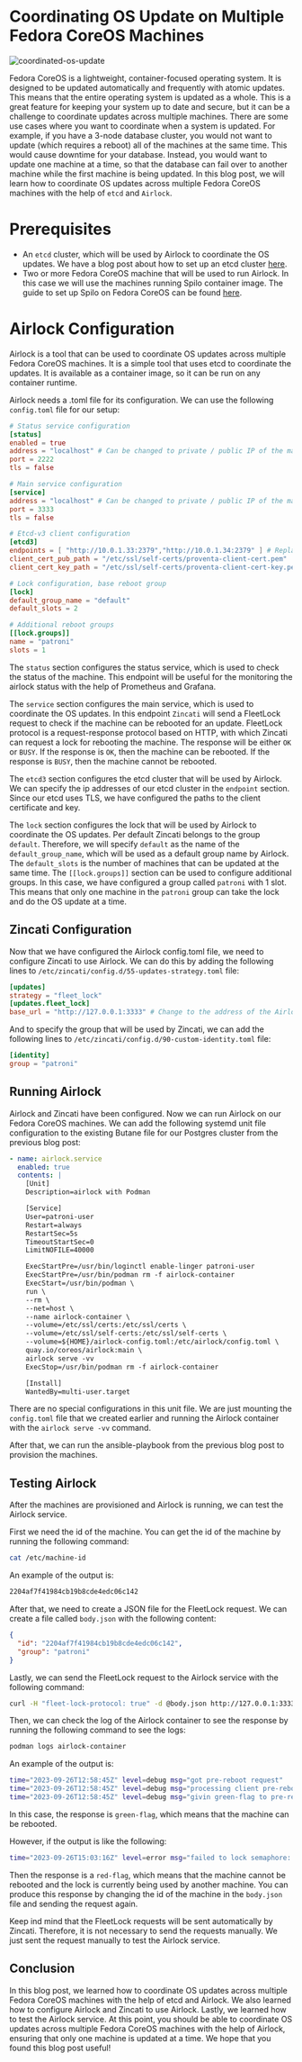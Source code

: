 # Coordinating OS Update on Multiple Fedora CoreOS Machines

![coordinated-os-update](./coordinated-updates.jpg)

Fedora CoreOS is a lightweight, container-focused operating system. It is designed to be updated automatically and frequently with atomic updates. This means that the entire operating system is updated as a whole. This is a great feature for keeping your system up to date and secure, but it can be a challenge to coordinate updates across multiple machines. There are some use cases where you want to coordinate when a system is updated. For example, if you have a 3-node database cluster, you would not want to update (which requires a reboot) all of the machines at the same time. This would cause downtime for your database. Instead, you would want to update one machine at a time, so that the database can fail over to another machine while the first machine is being updated. In this blog post, we will learn how to coordinate OS updates across multiple Fedora CoreOS machines with the help of `etcd` and `Airlock`.

# Prerequisites

- An `etcd` cluster, which will be used by Airlock to coordinate the OS updates. We have a blog post about how to set up an etcd cluster [here](./blog-etcd_Cluster.md).
- Two or more Fedora CoreOS machine that will be used to run Airlock. In this case we will use the machines running Spilo container image. The guide to set up Spilo on Fedora CoreOS can be found [here](./blog-Running_Spilo.md).

# Airlock Configuration

Airlock is a tool that can be used to coordinate OS updates across multiple Fedora CoreOS machines. It is a simple tool that uses etcd to coordinate the updates. It is available as a container image, so it can be run on any container runtime.

Airlock needs a .toml file for its configuration. We can use the following `config.toml` file for our setup:

```toml
# Status service configuration
[status]
enabled = true
address = "localhost" # Can be changed to private / public IP of the machine
port = 2222
tls = false

# Main service configuration
[service]
address = "localhost" # Can be changed to private / public IP of the machine
port = 3333
tls = false

# Etcd-v3 client configuration
[etcd3]
endpoints = [ "http://10.0.1.33:2379","http://10.0.1.34:2379" ] # Replace with your etcd endpoints
client_cert_pub_path = "/etc/ssl/self-certs/proventa-client-cert.pem"
client_cert_key_path = "/etc/ssl/self-certs/proventa-client-cert-key.pem"

# Lock configuration, base reboot group
[lock]
default_group_name = "default"
default_slots = 2

# Additional reboot groups
[[lock.groups]]
name = "patroni"
slots = 1
```

The `status` section configures the status service, which is used to check the status of the machine. This endpoint will be useful for the monitoring the airlock status with the help of Prometheus and Grafana.

The `service` section configures the main service, which is used to coordinate the OS updates. In this endpoint `Zincati` will send a FleetLock request to check if the machine can be rebooted for an update. FleetLock protocol is a request-response protocol based on HTTP, with which Zincati can request a lock for rebooting the machine. The response will be either `OK` or `BUSY`. If the response is `OK`, then the machine can be rebooted. If the response is `BUSY`, then the machine cannot be rebooted.

The `etcd3` section configures the etcd cluster that will be used by Airlock. We can specify the ip addresses of our etcd cluster in the `endpoint` section. Since our etcd uses TLS, we have configured the paths to the client certificate and key.

The `lock` section configures the lock that will be used by Airlock to coordinate the OS updates. Per default Zincati belongs to the group `default`. Therefore, we will specify `default` as the name of the `default_group_name`, which will be used as a default group name by Airlock. The `default_slots` is the number of machines that can be updated at the same time. The `[[lock.groups]]` section can be used to configure additional groups. In this case, we have configured a group called `patroni` with 1 slot. This means that only one machine in the `patroni` group can take the lock and do the OS update at a time.

## Zincati Configuration

Now that we have configured the Airlock config.toml file, we need to configure Zincati to use Airlock. We can do this by adding the following lines to `/etc/zincati/config.d/55-updates-strategy.toml` file:

```toml
[updates]
strategy = "fleet_lock"
[updates.fleet_lock]
base_url = "http://127.0.0.1:3333" # Change to the address of the Airlock service
```

And to specify the group that will be used by Zincati, we can add the following lines to `/etc/zincati/config.d/90-custom-identity.toml` file:

```toml
[identity]
group = "patroni"
```

## Running Airlock

Airlock and Zincati have been configured. Now we can run Airlock on our Fedora CoreOS machines. We can add the following systemd unit file configuration to the existing Butane file for our Postgres cluster from the previous blog post:

```yaml
- name: airlock.service
  enabled: true
  contents: |
    [Unit]
    Description=airlock with Podman

    [Service]
    User=patroni-user
    Restart=always
    RestartSec=5s
    TimeoutStartSec=0
    LimitNOFILE=40000

    ExecStartPre=/usr/bin/loginctl enable-linger patroni-user
    ExecStartPre=/usr/bin/podman rm -f airlock-container
    ExecStart=/usr/bin/podman \
    run \
    --rm \
    --net=host \
    --name airlock-container \
    --volume=/etc/ssl/certs:/etc/ssl/certs \
    --volume=/etc/ssl/self-certs:/etc/ssl/self-certs \
    --volume=${HOME}/airlock-config.toml:/etc/airlock/config.toml \
    quay.io/coreos/airlock:main \
    airlock serve -vv
    ExecStop=/usr/bin/podman rm -f airlock-container

    [Install]
    WantedBy=multi-user.target
```

There are no special configurations in this unit file. We are just mounting the `config.toml` file that we created earlier and running the Airlock container with the `airlock serve -vv` command.

After that, we can run the ansible-playbook from the previous blog post to provision the machines.

## Testing Airlock

After the machines are provisioned and Airlock is running, we can test the Airlock service.

First we need the id of the machine. You can get the id of the machine by running the following command:

```bash
cat /etc/machine-id
```

An example of the output is:

```bash
2204af7f41984cb19b8cde4edc06c142
```

After that, we need to create a JSON file for the FleetLock request. We can create a file called `body.json` with the following content:

```json
{
  "id": "2204af7f41984cb19b8cde4edc06c142",
  "group": "patroni"
}
```

Lastly, we can send the FleetLock request to the Airlock service with the following command:

```bash
curl -H "fleet-lock-protocol: true" -d @body.json http://127.0.0.1:3333/v1/pre-reboot
```

Then, we can check the log of the Airlock container to see the response by running the following command to see the logs:

```bash
podman logs airlock-container
```

An example of the output is:

```bash
time="2023-09-26T12:58:45Z" level=debug msg="got pre-reboot request"
time="2023-09-26T12:58:45Z" level=debug msg="processing client pre-reboot request" group=patroni id=2204af7f41984cb19b8cde4edc06c142
time="2023-09-26T12:58:45Z" level=debug msg="givin green-flag to pre-reboot request" group=patroni id=2204af7f41984cb19b8cde4edc06c142
```

In this case, the response is `green-flag`, which means that the machine can be rebooted.

However, if the output is like the following:

```bash
time="2023-09-26T15:03:16Z" level=error msg="failed to lock semaphore: all 1 semaphore slots currently locked"
```

Then the response is a `red-flag`, which means that the machine cannot be rebooted and the lock is currently being used by another machine. You can produce this response by changing the id of the machine in the `body.json` file and sending the request again.

Keep ind mind that the FleetLock requests will be sent automatically by Zincati. Therefore, it is not necessary to send the requests manually. We just sent the request manually to test the Airlock service.

## Conclusion

In this blog post, we learned how to coordinate OS updates across multiple Fedora CoreOS machines with the help of etcd and Airlock. We also learned how to configure Airlock and Zincati to use Airlock. Lastly, we learned how to test the Airlock service. At this point, you should be able to coordinate OS updates across multiple Fedora CoreOS machines with the help of Airlock, ensuring that only one machine is updated at a time. We hope that you found this blog post useful!